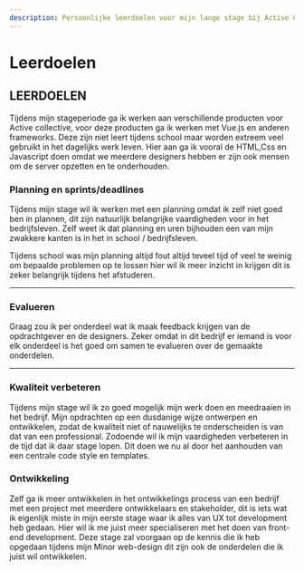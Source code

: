 ```yaml
---
description: Persoonlijke leerdoelen voor mijn lange stage bij Active Collective.
---
```


# Leerdoelen

## **LEERDOELEN**

Tijdens mijn stageperiode ga ik werken aan verschillende producten voor Active collective, voor deze producten ga ik werken met Vue.js en anderen frameworks. Deze zijn niet leert tijdens school maar worden extreem veel gebruikt in het dagelijks werk leven. Hier aan ga ik vooral de HTML,Css en Javascript doen omdat we meerdere designers hebben er zijn ook mensen om de server opzetten en te onderhouden.

### **Planning en sprints/deadlines**

Tijdens mijn stage wil ik werken met een planning omdat ik zelf niet goed ben in plannen, dit zijn natuurlijk belangrijke vaardigheden voor in het bedrijfsleven. Zelf weet ik dat planning en uren bijhouden een van mijn zwakkere kanten is in het in school / bedrijfsleven.

Tijdens school was mijn planning altijd fout altijd teveel tijd of veel te weinig om bepaalde problemen op te lossen hier wil ik meer inzicht in krijgen dit is zeker belangrijk tijdens het afstuderen.  
****

### **Evalueren**

Graag zou ik per onderdeel wat ik maak feedback krijgen van de opdrachtgever en de designers. Zeker omdat in dit bedrijf er iemand is voor elk onderdeel is het goed om samen te evalueren over de gemaakte onderdelen.  
****

### **Kwaliteit verbeteren**

Tijdens mijn stage wil ik zo goed mogelijk mijn werk doen en meedraaien in het bedrijf. Mijn opdrachten op een dusdanige wijze ontwerpen en ontwikkelen, zodat de kwaliteit niet of nauwelijks te onderscheiden is van dat van een professional. Zodoende wil ik mijn vaardigheden verbeteren in de tijd dat ik daar stage lopen. Dit doen we nu al door het aanhouden van een centrale code style en templates.

### **Ontwikkeling**

Zelf ga ik meer ontwikkelen in het ontwikkelings process van een bedrijf met een project met meerdere ontwikkelaars en stakeholder, dit is iets wat ik eigenlijk miste in mijn eerste stage waar ik alles van UX tot development heb gedaan. Hier wil ik me juist meer specialiseren met het doen van front-end development. Deze stage zal voorgaan op de kennis die ik heb opgedaan tijdens mijn Minor web-design dit zijn ook de onderdelen die ik juist wil ontwikkelen.  






